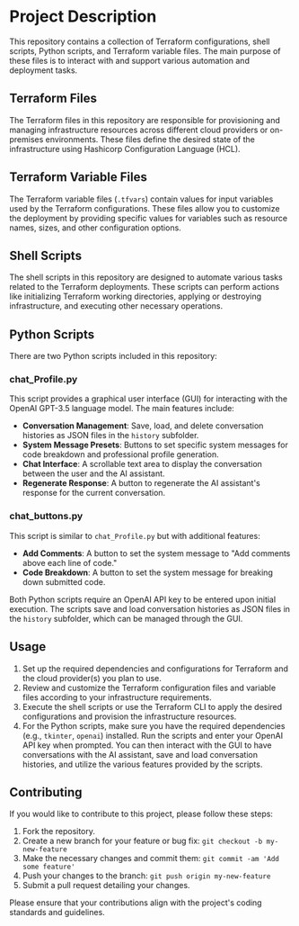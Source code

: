 # Project Description

This repository contains a collection of Terraform configurations, shell scripts, Python scripts, and Terraform variable files. The main purpose of these files is to interact with and support various automation and deployment tasks.

## Terraform Files

The Terraform files in this repository are responsible for provisioning and managing infrastructure resources across different cloud providers or on-premises environments. These files define the desired state of the infrastructure using Hashicorp Configuration Language (HCL).

## Terraform Variable Files

The Terraform variable files (`.tfvars`) contain values for input variables used by the Terraform configurations. These files allow you to customize the deployment by providing specific values for variables such as resource names, sizes, and other configuration options.

## Shell Scripts

The shell scripts in this repository are designed to automate various tasks related to the Terraform deployments. These scripts can perform actions like initializing Terraform working directories, applying or destroying infrastructure, and executing other necessary operations.

## Python Scripts

There are two Python scripts included in this repository:

### chat_Profile.py

This script provides a graphical user interface (GUI) for interacting with the OpenAI GPT-3.5 language model. The main features include:

- **Conversation Management**: Save, load, and delete conversation histories as JSON files in the `history` subfolder.
- **System Message Presets**: Buttons to set specific system messages for code breakdown and professional profile generation.
- **Chat Interface**: A scrollable text area to display the conversation between the user and the AI assistant.
- **Regenerate Response**: A button to regenerate the AI assistant's response for the current conversation.

### chat_buttons.py

This script is similar to `chat_Profile.py` but with additional features:

- **Add Comments**: A button to set the system message to "Add comments above each line of code."
- **Code Breakdown**: A button to set the system message for breaking down submitted code.

Both Python scripts require an OpenAI API key to be entered upon initial execution. The scripts save and load conversation histories as JSON files in the `history` subfolder, which can be managed through the GUI.

## Usage

1. Set up the required dependencies and configurations for Terraform and the cloud provider(s) you plan to use.
2. Review and customize the Terraform configuration files and variable files according to your infrastructure requirements.
3. Execute the shell scripts or use the Terraform CLI to apply the desired configurations and provision the infrastructure resources.
4. For the Python scripts, make sure you have the required dependencies (e.g., `tkinter`, `openai`) installed. Run the scripts and enter your OpenAI API key when prompted. You can then interact with the GUI to have conversations with the AI assistant, save and load conversation histories, and utilize the various features provided by the scripts.

## Contributing

If you would like to contribute to this project, please follow these steps:

1. Fork the repository.
2. Create a new branch for your feature or bug fix: `git checkout -b my-new-feature`
3. Make the necessary changes and commit them: `git commit -am 'Add some feature'`
4. Push your changes to the branch: `git push origin my-new-feature`
5. Submit a pull request detailing your changes.

Please ensure that your contributions align with the project's coding standards and guidelines.